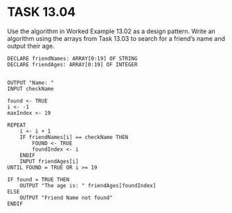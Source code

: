 # TASK 13.04

Use the algorithm in Worked Example 13.02 as a design pattern. Write an algorithm
using the arrays from Task 13.03 to search for a friend’s name and output their age.

```
DECLARE friendNames: ARRAY[0:19] OF STRING
DECLARE friendAges: ARRAY[0:19] OF INTEGER


OUTPUT "Name: "
INPUT checkName

found <- TRUE
i <- -1
maxIndex <- 19

REPEAT
    i <- i + 1
    IF friendNames[i] == checkName THEN
        FOUND <- TRUE
        foundIndex <- i
    ENDIF
    INPUT friendAges[i]
UNTIL FOUND = TRUE OR i >= 19

IF found = TRUE THEN
    OUTPUT "The age is: " friendAges[foundIndex]
ELSE
    OUTPUT "Friend Name not found"
ENDIF
```
